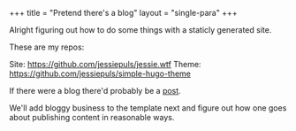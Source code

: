+++
title = "Pretend there's a blog"
layout = "single-para"
+++

Alright figuring out how to do some things with a staticly generated site.

These are my repos:

Site: https://github.com/jessiepuls/jessie.wtf
Theme: https://github.com/jessiepuls/simple-hugo-theme


If there were a blog there'd probably be a  [post](test).

We'll add bloggy business to the template next and figure out how one goes about publishing content in reasonable ways.